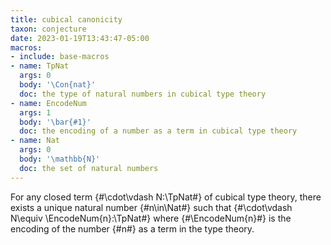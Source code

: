 ```yaml
---
title: cubical canonicity
taxon: conjecture
date: 2023-01-19T13:43:47-05:00
macros:
- include: base-macros
- name: TpNat
  args: 0
  body: '\Con{nat}'
  doc: the type of natural numbers in cubical type theory
- name: EncodeNum
  args: 1
  body: '\bar{#1}'
  doc: the encoding of a number as a term in cubical type theory
- name: Nat
  args: 0
  body: '\mathbb{N}'
  doc: the set of natural numbers
---
```


For any closed term {#\cdot\vdash N:\TpNat#} of cubical type theory, there exists a unique natural number {#n\in\Nat#} such that {#\cdot\vdash N\equiv \EncodeNum{n}:\TpNat#} where {#\EncodeNum{n}#} is the encoding of the number {#n#} as a term in the type theory.

